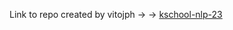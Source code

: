 Link to repo created by vitojph -> &#8594; [kschool-nlp-23](https://github.com/vitojph/kschool-nlp-23/tree/lectures)
